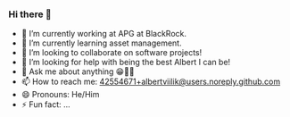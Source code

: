 ### Hi there 👋

- 🔭 I’m currently working at APG at BlackRock.
- 🌱 I’m currently learning asset management.
- 👯 I’m looking to collaborate on software projects!
- 🤔 I’m looking for help with being the best Albert I can be!
- 💬 Ask me about anything 😁✌🏻
- 📫 How to reach me: 42554671+albertviilik@users.noreply.github.com
- 😄 Pronouns: He/Him
- ⚡ Fun fact: ...

